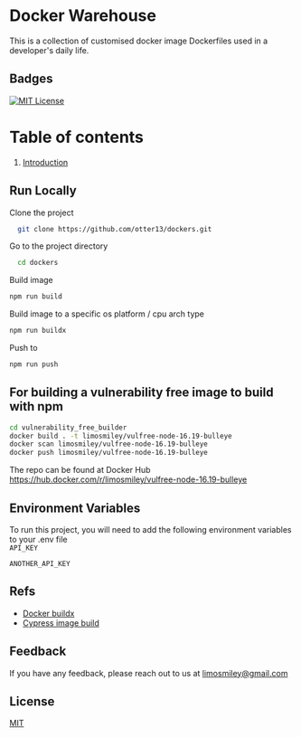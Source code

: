 # Docker Warehouse  
This is a collection of customised docker image Dockerfiles used in a developer's daily life. 

## Badges  

[![MIT License](https://img.shields.io/badge/License-MIT-green.svg)](https://choosealicense.com/licenses/mit/)  
 
# Table of contents  
1. [Introduction](#introduction)  

## Run Locally  

Clone the project  

~~~bash  
  git clone https://github.com/otter13/dockers.git
~~~

Go to the project directory  

~~~bash  
  cd dockers
~~~

Build image

~~~bash  
npm run build
~~~

Build image to a specific os platform / cpu arch type

~~~bash  
npm run buildx
~~~

Push to 

~~~bash  
npm run push
~~~

## For building a vulnerability free image to build with npm
~~~bash 
cd vulnerability_free_builder
docker build . -t limosmiley/vulfree-node-16.19-bulleye
docker scan limosmiley/vulfree-node-16.19-bulleye 
docker push limosmiley/vulfree-node-16.19-bulleye    
~~~
The repo can be found at Docker Hub
https://hub.docker.com/r/limosmiley/vulfree-node-16.19-bulleye

## Environment Variables  

To run this project, you will need to add the following environment variables to your .env file  
`API_KEY`  

`ANOTHER_API_KEY` 

## Refs  

- [Docker buildx](https://docs.docker.com/build/building/multi-platform/)
- [Cypress image build](https://kushalbhalaik.xyz/blog/building-custom-docker-images-from-cypress-included/)

## Feedback  

If you have any feedback, please reach out to us at limosmiley@gmail.com

## License  

[MIT](https://choosealicense.com/licenses/mit/)
